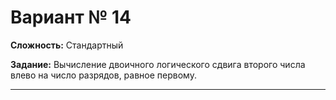 # Вариант № 14
**Сложность:** Стандартный

**Задание:**  Вычисление двоичного логического сдвига второго числа влево на число разрядов, равное первому.

---